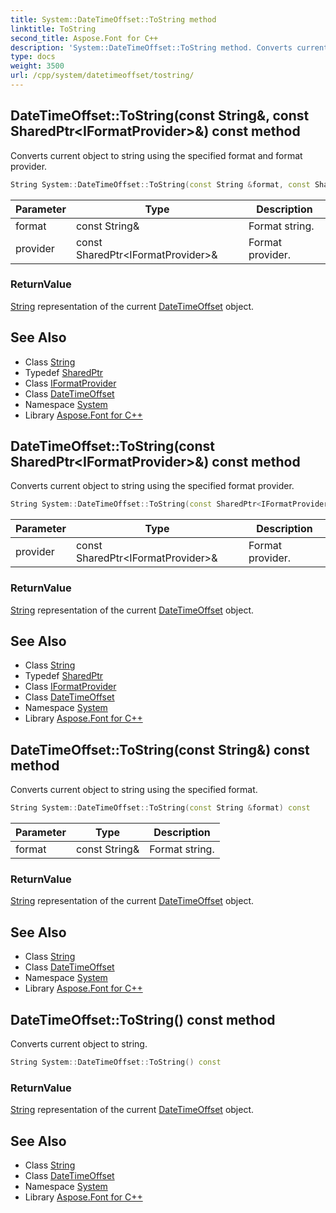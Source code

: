 ```yaml
---
title: System::DateTimeOffset::ToString method
linktitle: ToString
second_title: Aspose.Font for C++
description: 'System::DateTimeOffset::ToString method. Converts current object to string using the specified format and format provider in C++.'
type: docs
weight: 3500
url: /cpp/system/datetimeoffset/tostring/
---
```

## DateTimeOffset::ToString(const String\&, const SharedPtr\<IFormatProvider\>\&) const method


Converts current object to string using the specified format and format provider.

```cpp
String System::DateTimeOffset::ToString(const String &format, const SharedPtr<IFormatProvider> &provider) const
```


| Parameter | Type | Description |
| --- | --- | --- |
| format | const String\& | Format string. |
| provider | const SharedPtr\<IFormatProvider\>\& | Format provider. |

### ReturnValue

[String](../../string/) representation of the current [DateTimeOffset](../) object.

## See Also

* Class [String](../../string/)
* Typedef [SharedPtr](../../sharedptr/)
* Class [IFormatProvider](../../iformatprovider/)
* Class [DateTimeOffset](../)
* Namespace [System](../../)
* Library [Aspose.Font for C++](../../../)
## DateTimeOffset::ToString(const SharedPtr\<IFormatProvider\>\&) const method


Converts current object to string using the specified format provider.

```cpp
String System::DateTimeOffset::ToString(const SharedPtr<IFormatProvider> &provider) const
```


| Parameter | Type | Description |
| --- | --- | --- |
| provider | const SharedPtr\<IFormatProvider\>\& | Format provider. |

### ReturnValue

[String](../../string/) representation of the current [DateTimeOffset](../) object.

## See Also

* Class [String](../../string/)
* Typedef [SharedPtr](../../sharedptr/)
* Class [IFormatProvider](../../iformatprovider/)
* Class [DateTimeOffset](../)
* Namespace [System](../../)
* Library [Aspose.Font for C++](../../../)
## DateTimeOffset::ToString(const String\&) const method


Converts current object to string using the specified format.

```cpp
String System::DateTimeOffset::ToString(const String &format) const
```


| Parameter | Type | Description |
| --- | --- | --- |
| format | const String\& | Format string. |

### ReturnValue

[String](../../string/) representation of the current [DateTimeOffset](../) object.

## See Also

* Class [String](../../string/)
* Class [DateTimeOffset](../)
* Namespace [System](../../)
* Library [Aspose.Font for C++](../../../)
## DateTimeOffset::ToString() const method


Converts current object to string.

```cpp
String System::DateTimeOffset::ToString() const
```


### ReturnValue

[String](../../string/) representation of the current [DateTimeOffset](../) object.

## See Also

* Class [String](../../string/)
* Class [DateTimeOffset](../)
* Namespace [System](../../)
* Library [Aspose.Font for C++](../../../)

